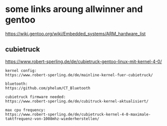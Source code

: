 some links aroung allwinner and gentoo
======================================


https://wiki.gentoo.org/wiki/Embedded_systems/ARM_hardware_list

cubietruck
----------

https://www.robert-sperling.de/de/cubietruck-gentoo-linux-mit-kernel-4-0/


	kernel config:
	https://www.robert-sperling.de/de/mainline-kernel-fuer-cubietruck/
	
	bluetooth:
	https://github.com/phelum/CT_Bluetooth
	
	cubietruck firmware needed:
	https://www.robert-sperling.de/de/cubitruck-kernel-aktualisiert/ 
	
	max cpu frequency:
	https://www.robert-sperling.de/de/cubietruck-kernel-4-0-maximale-taktfrequenz-von-1008mhz-wiederherstellen/
